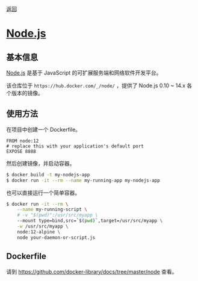 [返回](../docker.md)

# [Node.js](https://hub.docker.com/_/node/)

## 基本信息

[Node.js](https://en.wikipedia.org/wiki/Node.js) 是基于 JavaScript 的可扩展服务端和网络软件开发平台。

该仓库位于 `https://hub.docker.com/_/node/` ，提供了 Node.js 0.10 ~ 14.x 各个版本的镜像。

## 使用方法

在项目中创建一个 Dockerfile。

```docker
FROM node:12
# replace this with your application's default port
EXPOSE 8888
```

然后创建镜像，并启动容器。

```bash
$ docker build -t my-nodejs-app
$ docker run -it --rm --name my-running-app my-nodejs-app
```

也可以直接运行一个简单容器。

```bash
$ docker run -it --rm \
    --name my-running-script \
    # -v "$(pwd)":/usr/src/myapp \
    --mount type=bind,src=`$(pwd)`,target=/usr/src/myapp \
    -w /usr/src/myapp \
    node:12-alpine \
    node your-daemon-or-script.js
```

## Dockerfile

请到 https://github.com/docker-library/docs/tree/master/node 查看。
